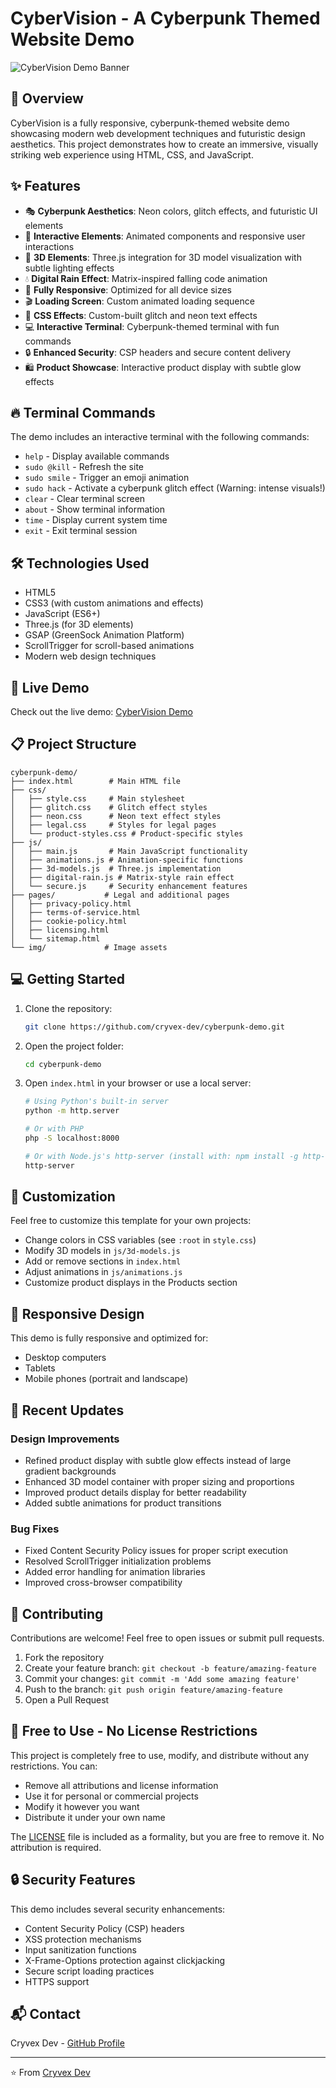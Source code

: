 # CyberVision - A Cyberpunk Themed Website Demo

![CyberVision Demo Banner](https://i.postimg.cc/NMtTXsHB/image.png)

## 🌟 Overview

CyberVision is a fully responsive, cyberpunk-themed website demo showcasing modern web development techniques and futuristic design aesthetics. This project demonstrates how to create an immersive, visually striking web experience using HTML, CSS, and JavaScript.

## ✨ Features

- 🎭 **Cyberpunk Aesthetics**: Neon colors, glitch effects, and futuristic UI elements
- 🔄 **Interactive Elements**: Animated components and responsive user interactions
- 🌌 **3D Elements**: Three.js integration for 3D model visualization with subtle lighting effects
- 💧 **Digital Rain Effect**: Matrix-inspired falling code animation
- 📱 **Fully Responsive**: Optimized for all device sizes
- 🎬 **Loading Screen**: Custom animated loading sequence
- 🎨 **CSS Effects**: Custom-built glitch and neon text effects
- 💻 **Interactive Terminal**: Cyberpunk-themed terminal with fun commands
- 🔒 **Enhanced Security**: CSP headers and secure content delivery
- 🛍️ **Product Showcase**: Interactive product display with subtle glow effects

## 🔥 Terminal Commands

The demo includes an interactive terminal with the following commands:
- `help` - Display available commands
- `sudo @kill` - Refresh the site
- `sudo smile` - Trigger an emoji animation
- `sudo hack` - Activate a cyberpunk glitch effect (Warning: intense visuals!)
- `clear` - Clear terminal screen
- `about` - Show terminal information
- `time` - Display current system time
- `exit` - Exit terminal session

## 🛠️ Technologies Used

- HTML5
- CSS3 (with custom animations and effects)
- JavaScript (ES6+)
- Three.js (for 3D elements)
- GSAP (GreenSock Animation Platform)
- ScrollTrigger for scroll-based animations
- Modern web design techniques

## 🚀 Live Demo

Check out the live demo: [CyberVision Demo](https://cybervision-demo.cryvex.xyz)

## 📋 Project Structure

```
cyberpunk-demo/
├── index.html        # Main HTML file
├── css/
│   ├── style.css     # Main stylesheet
│   ├── glitch.css    # Glitch effect styles
│   ├── neon.css      # Neon text effect styles
│   ├── legal.css     # Styles for legal pages
│   └── product-styles.css # Product-specific styles
├── js/
│   ├── main.js       # Main JavaScript functionality
│   ├── animations.js # Animation-specific functions
│   ├── 3d-models.js  # Three.js implementation
│   ├── digital-rain.js # Matrix-style rain effect
│   └── secure.js     # Security enhancement features
├── pages/           # Legal and additional pages
│   ├── privacy-policy.html
│   ├── terms-of-service.html
│   ├── cookie-policy.html
│   ├── licensing.html
│   └── sitemap.html
└── img/             # Image assets
```

## 💻 Getting Started

1. Clone the repository:
   ```bash
   git clone https://github.com/cryvex-dev/cyberpunk-demo.git
   ```

2. Open the project folder:
   ```bash
   cd cyberpunk-demo
   ```

3. Open `index.html` in your browser or use a local server:
   ```bash
   # Using Python's built-in server
   python -m http.server
   
   # Or with PHP
   php -S localhost:8000
   
   # Or with Node.js's http-server (install with: npm install -g http-server)
   http-server
   ```

## 🎨 Customization

Feel free to customize this template for your own projects:

- Change colors in CSS variables (see `:root` in `style.css`)
- Modify 3D models in `js/3d-models.js`
- Add or remove sections in `index.html`
- Adjust animations in `js/animations.js`
- Customize product displays in the Products section

## 📱 Responsive Design

This demo is fully responsive and optimized for:
- Desktop computers
- Tablets
- Mobile phones (portrait and landscape)

## 🔄 Recent Updates

### Design Improvements
- Refined product display with subtle glow effects instead of large gradient backgrounds
- Enhanced 3D model container with proper sizing and proportions
- Improved product details display for better readability
- Added subtle animations for product transitions

### Bug Fixes
- Fixed Content Security Policy issues for proper script execution
- Resolved ScrollTrigger initialization problems
- Added error handling for animation libraries
- Improved cross-browser compatibility

## 🤝 Contributing

Contributions are welcome! Feel free to open issues or submit pull requests.

1. Fork the repository
2. Create your feature branch: `git checkout -b feature/amazing-feature`
3. Commit your changes: `git commit -m 'Add some amazing feature'`
4. Push to the branch: `git push origin feature/amazing-feature`
5. Open a Pull Request

## 📄 Free to Use - No License Restrictions

This project is completely free to use, modify, and distribute without any restrictions. You can:

- Remove all attributions and license information
- Use it for personal or commercial projects
- Modify it however you want
- Distribute it under your own name

The [LICENSE](LICENSE) file is included as a formality, but you are free to remove it. No attribution is required.

## 🔒 Security Features

This demo includes several security enhancements:

- Content Security Policy (CSP) headers
- XSS protection mechanisms
- Input sanitization functions
- X-Frame-Options protection against clickjacking
- Secure script loading practices
- HTTPS support

## 📬 Contact

Cryvex Dev - [GitHub Profile](https://github.com/cryvex-dev)

---

⭐️ From [Cryvex Dev](https://github.com/cryvex-dev)
